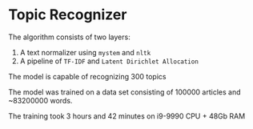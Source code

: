 # Topic Recognizer
The algorithm consists of two layers:
1. A text normalizer using `mystem` and `nltk`
2. A pipeline of `TF-IDF` and `Latent Dirichlet Allocation`

The model is capable of recognizing 300 topics

The model was trained on a data set consisting of 100000 articles and ~83200000 words.

The training took 3 hours and 42 minutes on i9-9990 CPU + 48Gb RAM
